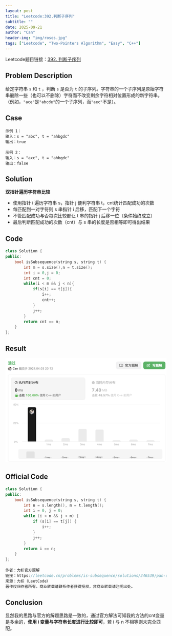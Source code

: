 ```yaml
---
layout: post
title: "Leetcode:392.判断子序列"
subtitle: ""
date: 2025-09-21
author: "Can"
header-img: "img/roses.jpg"
tags: ["Leetcode", "Two-Pointers Algorithm", "Easy", "C++"]
---
```


Leetcode题目链接：[392. 判断子序列](https://leetcode.cn/problems/is-subsequence/description/)

## Problem Description
给定字符串 `s` 和 `t` ，判断 `s` 是否为 `t` 的子序列。字符串的一个子序列是原始字符串删除一些（也可以不删除）字符而不改变剩余字符相对位置形成的新字符串。（例如，`"ace"`是`"abcde"`的一个子序列，而`"aec"`不是）。

## Case
```
示例 1：
输入：s = "abc", t = "ahbgdc"
输出：true

示例 2：
输入：s = "axc", t = "ahbgdc"
输出：false
```

## Solution
**双指针遍历字符串比较**
* 使用指针 i 遍历字符串 s，指针 j 便利字符串 t，cnt统计匹配成功的次数
* 每匹配到一对字符则 s 串指针 i 后移，匹配下一个字符
* 不管匹配成功与否每次比较都让 t 串的指针 j 后移一位（条件始终成立）
* 最后判断匹配成功的次数（cnt）与 s 串的长度是否相等即可得出结果

## Code
```cpp
class Solution {
public:
    bool isSubsequence(string s, string t) {
        int m = s.size(),n = t.size();
        int i = 0,j = 0;
        int cnt = 0;
        while(i < m && j < n){
            if(s[i] == t[j]){
                i++;
                cnt++;
            }
            j++;
        }
        return cnt == m;
    }
};
```

## Result
![392.png](/img/leetcode/392.png)

## Official Code
```cpp
class Solution {
public:
    bool isSubsequence(string s, string t) {
        int n = s.length(), m = t.length();
        int i = 0, j = 0;
        while (i < n && j < m) {
            if (s[i] == t[j]) {
                i++;
            }
            j++;
        }
        return i == n;
    }
};

作者：力扣官方题解
链接：https://leetcode.cn/problems/is-subsequence/solutions/346539/pan-duan-zi-xu-lie-by-leetcode-solution/
来源：力扣（LeetCode）
著作权归作者所有。商业转载请联系作者获得授权，非商业转载请注明出处。
```

## Conclusion
显然我的思路与官方的解题思路是一致的，通过官方解法可知我的方法的cnt变量是多余的，**使用 i 变量与字符串长度进行比较即可**，若 i 与 n 不相等则未完全匹配。